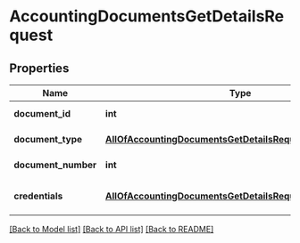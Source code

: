 # AccountingDocumentsGetDetailsRequest

## Properties
Name | Type | Description | Notes
------------ | ------------- | ------------- | -------------
**document_id** | **int** | Document identifier | [optional] 
**document_type** | [**AllOfAccountingDocumentsGetDetailsRequestDocumentType**](AllOfAccountingDocumentsGetDetailsRequestDocumentType.md) | Document type | [optional] 
**document_number** | **int** | Document number | [optional] 
**credentials** | [**AllOfAccountingDocumentsGetDetailsRequestCredentials**](AllOfAccountingDocumentsGetDetailsRequestCredentials.md) | Company API credentials | 

[[Back to Model list]](../README.md#documentation-for-models) [[Back to API list]](../README.md#documentation-for-api-endpoints) [[Back to README]](../README.md)

